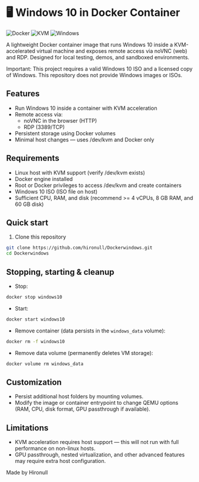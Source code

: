 # 🖥️ Windows 10 in Docker Container

![Docker](https://img.shields.io/badge/Docker-2CA5E0?style=for-the-badge&logo=docker&logoColor=white)
![KVM](https://img.shields.io/badge/KVM-FF6600?style=for-the-badge&logo=linux&logoColor=white)
![Windows](https://img.shields.io/badge/Windows-10-0078D6?style=for-the-badge&logo=windows&logoColor=white)

A lightweight Docker container image that runs Windows 10 inside a KVM-accelerated virtual machine and exposes remote access via noVNC (web) and RDP. Designed for local testing, demos, and sandboxed environments.

Important: This project requires a valid Windows 10 ISO and a licensed copy of Windows. This repository does not provide Windows images or ISOs.

## Features

- Run Windows 10 inside a container with KVM acceleration
- Remote access via:
  - noVNC in the browser (HTTP)
  - RDP (3389/TCP)
- Persistent storage using Docker volumes
- Minimal host changes — uses /dev/kvm and Docker only

## Requirements

- Linux host with KVM support (verify /dev/kvm exists)
- Docker engine installed
- Root or Docker privileges to access /dev/kvm and create containers
- Windows 10 ISO (ISO file on host)
- Sufficient CPU, RAM, and disk (recommend >= 4 vCPUs, 8 GB RAM, and 60 GB disk)

## Quick start

1. Clone this repository
```bash
git clone https://github.com/hironull/Dockerwindows.git
cd Dockerwindows
```

## Stopping, starting & cleanup

- Stop:
```bash
docker stop windows10
```
- Start:
```bash
docker start windows10
```
- Remove container (data persists in the `windows_data` volume):
```bash
docker rm -f windows10
```
- Remove data volume (permanently deletes VM storage):
```bash
docker volume rm windows_data
```

## Customization

- Persist additional host folders by mounting volumes.
- Modify the image or container entrypoint to change QEMU options (RAM, CPU, disk format, GPU passthrough if available).

## Limitations

- KVM acceleration requires host support — this will not run with full performance on non-linux hosts.
- GPU passthrough, nested virtualization, and other advanced features may require extra host configuration.

Made by Hironull
